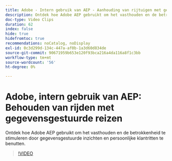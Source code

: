 ```yaml
---
title: Adobe - Intern gebruik van AEP - Aanhouding van rijtuigen met gegevensgestuurde reizen
description: Ontdek hoe Adobe AEP gebruikt om het vasthouden en de betrokkenheid te stimuleren door gegevensgestuurde inzichten en persoonlijke klantritten te benutten.
doc-type: Video Clips
duration: 62
index: false
hide: true
hidefromtoc: true
recommendations: noCatalog, noDisplay
exl-id: 0c3d299d-134c-447a-af0b-1a3d60d834de
source-git-commit: 90671959b653e120f93bca216a4da116a8f1c3bb
workflow-type: tm+mt
source-wordcount: '56'
ht-degree: 0%

---
```


# Adobe, intern gebruik van AEP: Behouden van rijden met gegevensgestuurde reizen

Ontdek hoe Adobe AEP gebruikt om het vasthouden en de betrokkenheid te stimuleren door gegevensgestuurde inzichten en persoonlijke klantritten te benutten.

<!-- 62_S655_3442541_61_adobes-internal-use-of-aep-driving-retention-with-datadriven-journeys -->
>[!VIDEO](https://video.tv.adobe.com/v/3458264/?learn=on&enablevpops=true)
